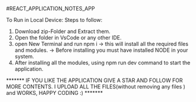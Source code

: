 #REACT_APPLICATION_NOTES_APP 

To Run in Local Device:
Steps to follow:
1. Download zip-Folder and Extract them.
2. Open the folder in VsCode or any other IDE.
3. open New Terminal and run npm i
			-> this will install all the required files and modules.
   		-> Before installing you must have installed NODE in your system.
4. After installing all the modules, using npm run dev command to start the application.


******* IF YOU LIKE THE APPLICATION GIVE A STAR AND FOLLOW FOR MORE CONTENTS. I UPLOAD ALL THE FILES(without removing any files ) and WORKS, HAPPY CODING :) *******
